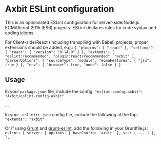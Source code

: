 # Axbit ESLint configuration

This is an opinionated ESLint configuration for server-side/Node.js ECMAScript 2015 (ES6) projects.
ESLint declares rules for code syntax and coding idioms. 

For Client-side/React (including transpiling with Babel) projects, proper extensions should be added, e.g.:
    ```
    {
        "plugins": [
            "react"
        ],
        "settings": {
            "react": {
                "version": "0.14.0"
            }
        },
        "extends": [
            "eslint:recommended",
            "plugin:react/recommended",
            "axbit"
        ],
        "parserOptions": {
            "sourceType": "module",
            "ecmaFeatures": {
                "jsx": true
            }
        },
        "env": {
            "browser": true,
            "node": false
        }
    }    
    ```

## Usage

In your `package.json` file, include the config:
    ```
    "eslint-config-axbit": "Axbit/eslint-config-axbit"
    ```


...

In your `.eslintrc.json` config file, include the following at the top: 
    ```
    "extends": "axbit"
    ```

Or if using [Grunt](http://gruntjs.com/) and [grunt-eslint](https://github.com/sindresorhus/grunt-eslint/), add the following in your Gruntfile.js:
    ```
    eslint: {
        server: {
            options: {
                baseConfig: 'axbit'
            },
            src: [
                ...
           ]
        },
    },
    ```
